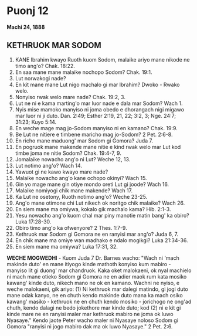 # Puonj 12
**Machi 24, 1888**

## KETHRUOK MAR SODOM

1. KANE Ibrahim kwayo Ruoth kuom Sodom, malaike ariyo mane nikode ne timo ang'o? Chak. 18:22.
2. En saa mane mane malaike nochopo Sodom? Chak. 19:1.
3. Lut norwakogi nade?
4. En kit mane mane Lut nigo machalo gi mar Ibrahim? Dwoko - Rwako welo.
5. Nonyiso rwak welo mare nade? Chak. 19:2, 3.
6. Lut ne ni e kama marting'o mar luor nade e dala mar Sodom? Wach 1.
7. Nyis mise mamoko manyiso ni joma obedo e dhorangach nigi migawo mar luor ni ji duto. Dan. 2:49; Esther 2:19, 21, 22; 3:2, 3; Nge. 24:7; 31:23; Kuyo 5:14.
8. En weche mage mag jo-Sodom manyiso ni en kamano? Chak. 19:9.
9. Be Lut ne nitiere e timbene maricho mag jo-Sodom? 2 Pet. 2:6-8.
10. En richo mane maduong' mar Sodom gi Gomora? Juda 7.
11. En pogruok mane makende mane nitie e kind rwak welo mar Lut kod timbe joma ne nitie Sodom? Chak. 19:4-7, 9.
12. Jomalaike nowacho ang'o ni Lut? Weche 12, 13.
13. Lut notimo ang'o? Wach 14.
14. Yawuot gi ne kawo kwayo mare nade?
15. Malaike nowacho ang'o kane ochopo okinyi? Wach 15.
16. Gin yo mage mane gin otiye mondo oreti Lut gi joode? Wach 16.
17. Malaike nomiyogi chik mane makende? Wach 17.
18. Ka Lut ne osetony, Ruoth notimo ang'o? Weche 23-25.
19. Ang'o mane otimone chi Lut nikech ok noritgo chik malaike? Wach 26.
20. En siem mane ma omiywa, kokalo gik machalo kama? Hib. 2:1-3.
21. Yesu nowacho ang'o kuom chal mar piny manotie matin bang' ka obiro? Luka 17:28-30.
22. Obiro timo ang'o ka ofwenyore? 2 Thes. 1:7-9.
23. Kethruok mar Sodom gi Gomora ne en ranyisi mar ang'o? Juda 6, 7.
24. En chik mane ma omiye wan madhako e ndalo mogikgi? Luka 21:34-36.
25. En siem mane ma omiywa? Luka 17:31, 32.

**WECHE MOGWEDHI** - Kuom Juda 7 Dr. Barnes wacho: "Wach ni 'mach makinde duto' en mane itiyogo kinde mathoth konyiso kum mabiro - manyiso lit gi duong' mar chandruok. Kaka oket malokaeni, ok nyal machielo ni mach mane otieko Sodom gi Gomora ne en adier maok rum kata mosiko kawang' kinde duto, nikech mano ne ok en kamano. Wachni ne nyiso, e weche malokaeni, gik ariyo: (1) Ni kethruok mar dalegi matindo, gi jogi duto mane odak kanyo, ne en chuth kendo makinde duto mana ka mach osiko kawang' masiko - kethruok ne en chuth kendo mosiko - jorichogo ne ong'ad chuth, kendo dalagi ne bedo jokethore mar kinde duto; kod (2) ni e kit gi kinde mare ne en ranyisi maler mar kethruok mabiro ne joma ok luwo Nyasaye." Kendo jaote Peter wacho maler ni Nyasaye noloso Sodom gi Gomora "ranyisi ni jogo mabiro dak ma ok luwo Nyasaye." 2 Pet. 2:6.